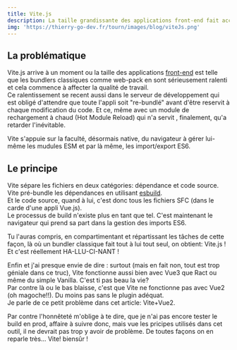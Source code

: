 ```yaml
---
title: Vite.js 
description: La taille grandissante des applications front-end fait accuser un sérieux ralentissement aux bundlers classiques durant le dévelopement. Vite.js est la solution que nous propose Evan You, qui est, entre autre, le créateur de Vue.js
img: 'https://thierry-go-dev.fr/tourn/images/blog/viteJs.png'
---
```

   
   
## La problématique   
   
Vite.js arrive à un moment ou la taille des applications [front-end](/lexique) est telle que les bundlers classiques comme web-pack en sont sérieusement ralenti et cela commence à affecter la qualité de travail.   
Ce ralentissement se recent aussi dans le serveur de développement qui est obligé d'attendre que toute l'appli soit "re-bundlé" avant d'être reservit à chaque modification du code. Et ce, même avec un module de rechargement à chaud (Hot Module Reload) qui n'a servit , finalement, qu'a retarder l'inévitable.   
   
Vite s'appuie sur la faculté, désormais native, du navigateur à gérer lui-même les mudules ESM et par là même, les import/export ES6.   

## Le principe   
   
Vite sépare les fichiers en deux catégories: dépendance et code source.   
Vite pré-bundle les dépendances en utilisant [esbuild](https://github.com/evanw/esbuild).   
Et le code source, quand à lui, c'est donc tous les fichiers SFC (dans le carde d'une appli Vue.js).   
Le processus de build n'existe plus en tant que tel. C'est maintenant le navigateur qui prend sa part dans la gestion des imports ES6.   
   
Tu l'auras compris, en compartimentant et répartissant les tâches de cette façon, là où un bundler classique fait tout à lui tout seul, on obtient: Vite.js !   
Et c'est réellement HA-LLU-CI-NANT !   
   
Enfin et j'ai presque envie de dire : surtout (mais en fait non, tout est trop géniale dans ce truc), Vite fonctionne aussi bien avec Vue3 que Ract ou même du simple Vanilla. C'est ti pas beau la vie?   
Par contre là ou le bas blaisse, c'est que Vite ne fonctionne pas avec Vue2 (oh magoche!!). Du moins pas sans le plugin adéquat.   
Je parle de ce petit problème dans cet article: <nuxt-link to="./vite-vue2">Vite+Vue2</nuxt-link>.   
   
Par contre l'honnêteté m'oblige à te dire, que je n'ai pas encore tester le build en prod, affaire à suivre donc, mais vue les pricipes utilisés dans cet outil, il ne devrait pas trop y avoir de problème. De toutes façons on en reparle très... Vite! biensûr !   

   
   
   

   
   


